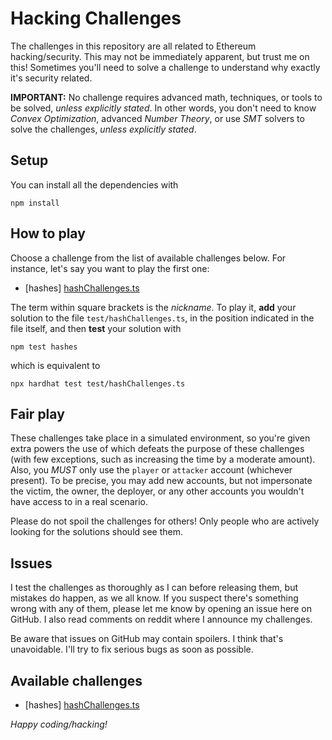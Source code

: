 # Hacking Challenges

The challenges in this repository are all related to Ethereum hacking/security.
This may not be immediately apparent, but trust me on this! Sometimes you'll need to solve a challenge to understand why exactly it's security related.

**IMPORTANT:** No challenge requires advanced math, techniques, or tools to be solved, *unless explicitly stated*. In other words, you don't need to know *Convex Optimization*, advanced *Number Theory*, or use *SMT* solvers to solve the challenges, *unless explicitly stated*.

## Setup

You can install all the dependencies with

```shell
npm install
```

## How to play

Choose a challenge from the list of available challenges below. For instance, let's say you want to play the first one:

* [hashes] [hashChallenges.ts](test/hashChallenges.ts)

The term within square brackets is the *nickname*. To play it, **add** your solution to the file `test/hashChallenges.ts`, in the position indicated in the file itself, and then **test** your solution with

```shell
npm test hashes
```

which is equivalent to

```shell
npx hardhat test test/hashChallenges.ts
```

## Fair play

These challenges take place in a simulated environment, so you're given extra powers the use of which defeats the purpose of these challenges (with few exceptions, such as increasing the time by a moderate amount).
Also, you *MUST* only use the `player` or `attacker` account (whichever present). To be precise, you may add new accounts, but not impersonate the victim, the owner, the deployer, or any other accounts you wouldn't have access to in a real scenario.

Please do not spoil the challenges for others! Only people who are actively looking for the solutions should see them.

## Issues

I test the challenges as thoroughly as I can before releasing them, but mistakes do happen, as we all know. If you suspect there's something wrong with any of them, please let me know by opening an issue here on GitHub. I also read comments on reddit where I announce my challenges.

Be aware that issues on GitHub may contain spoilers. I think that's unavoidable. I'll try to fix serious bugs as soon as possible.

## Available challenges

* [hashes] [hashChallenges.ts](test/hashChallenges.ts)

*Happy coding/hacking!*
